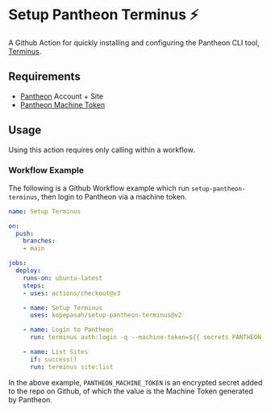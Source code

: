 # Setup Pantheon Terminus :zap:

A Github Action for quickly installing and configuring the Pantheon CLI tool, [Terminus](https://github.com/pantheon-systems/terminus).

## Requirements

- [Pantheon](https://pantheon.io) Account + Site
- [Pantheon Machine Token](https://pantheon.io/docs/machine-tokens)

## Usage

Using this action requires only calling within a workflow.

### Workflow Example

The following is a Github Workflow example which run `setup-pantheon-terminus`, then login to Pantheon via a machine token.

```yaml
name: Setup Terminus

on:
  push:
    branches:
    - main

jobs:
  deploy:
    runs-on: ubuntu-latest
    steps:
    - uses: actions/checkout@v3

    - name: Setup Terminus
      uses: kopepasah/setup-pantheon-terminus@v2

    - name: Login to Pantheon
      run: terminus auth:login -q --machine-token=${{ secrets PANTHEON_MACHINE_TOKEN }}

    - name: List Sites
      if: success()
      run: terminus site:list
```

In the above example, `PANTHEON_MACHINE_TOKEN` is an encrypted secret added to the repo on Github, of which the value is the Machine Token generated by Pantheon.
